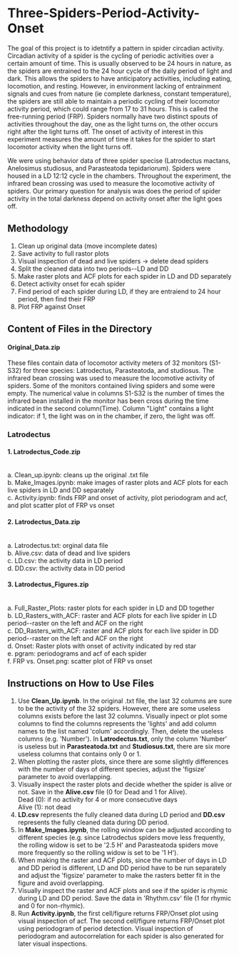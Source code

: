 # Three-Spiders-Period-Activity-Onset
The goal of this project is to idetntify a pattern in spider circadian activity. Circadian activity of a spider is the cycling of periodic activities over a certain amount of time. This is usually observed to be 24 hours in nature, as the spiders are entrained to the 24 hour cycle of the daily period of light and dark. This allows the spiders to have anticipatory activities, including eating, locomotion, and resting. However, in environment lacking of entrainment signals and cues from nature (ie complete darkness, constant temperature), the spiders are still able to maintain a periodic cycling of their locomotor activity period, which could range from 17 to 31 hours. This is called the free-running period (FRP). Spiders normally have two distinct spouts of activities throughout the day, one as the light turns on, the other occurs right after the light turns off. The onset of activity of interest in this experiment measures the amount of time it takes for the spider to start locomotor activity when the light turns off. 

We were using behavior data of three spider specise (Latrodectus mactans, Anelosimus studiosus, and Parasteatoda tepidariorum). Spiders were housed in a LD 12:12 cycle in the chambers. Throughout the experiment, the infrared bean crossing was used to measure the locomotive activity of spiders. Our primary question for analysis was does the period of spider activity in the total darkness depend on activity onset after the light goes off. 

## Methodology
1. Clean up original data (move incomplete dates)
2. Save activity to full rastor plots 
3. Visual inspection of dead and live spiders -> delete dead spiders
4. Split the cleaned data into two periods--LD and DD 
5. Make raster plots and ACF plots for each spider in LD and DD separately
6. Detect activity onset for ecah spider 
7. Find period of each spider during LD, if they are entraiend to 24 hour period, then find their FRP
8. Plot FRP against Onset

## Content of Files in the Directory
#### Original_Data.zip
These files contain data of locomotor activity meters of 32 monitors (S1-S32) for three species: Latrodectus, Parasteatoda, and studiosus.  The infrared bean crossing was used to measure the locomotive activity of spiders. Some of the monitors contained living spiders and some were empty. The numerical value in columns S1-S32 is the number of times the infrared bean installed in the monitor has been cross during the time indicated in the second column(Time). Column "Light" contains a light indicator: if 1, the light was on in the chamber, if zero, the light was off.

### Latrodectus
#### 1. Latrodectus_Code.zip
  <br>a. Clean_up.ipynb: cleans up the original .txt file
  <br>b. Make_Images.ipynb: make images of raster plots and ACF plots for each live spiders in LD and DD separately
  <br>c. Activity.ipynb: finds FRP and onset of activity, plot periodogram and acf, and plot scatter plot of FRP vs onset
#### 2. Latrodectus_Data.zip
  <br>a. Latrodectus.txt: orginal data file
  <br>b. Alive.csv: data of dead and live spiders
  <br>c. LD.csv: the activity data in LD period
  <br>d. DD.csv: the activity data in DD period
#### 3. Latrodectus_Figures.zip
  <br>a. Full_Raster_Plots: raster plots for each spider in LD and DD together
  <br>b. LD_Rasters_with_ACF: raster and ACF plots for each live spider in LD period--raster on the left and ACF on the right
  <br>c. DD_Rasters_with_ACF: raster and ACF plots for each live spider in DD period--raster on the left and ACF on the right
  <br>d. Onset: Raster plots with onset of activity indicated by red star
  <br>e. pgram: periodograms and acf of each spider
  <br>f. FRP vs. Onset.png: scatter plot of FRP vs onset

## Instructions on How to Use Files 
1. Use **Clean_Up.ipynb**. In the original .txt file, the last 32 columns are sure to be the activity of the 32 spiders. However, there are some useless columns exists before the last 32 columns. Visually inpect or plot some columns to find the columns represents the 'lights' and add column names to the list named 'colum' accordingly. Then, delete the useless columns (e.g. 'Number'). In **Latrodectus.txt**, only the column 'Number' is useless but in **Parasteatoda.txt** and **Studiosus.txt**, there are six more useless columns that contains only 0 or 1.
2. When plotting the raster plots, since there are some slightly differences with the number of days of different species, adjust the 'figsize' parameter to avoid overlapping.
3. Visually inspect the raster plots and decide whether the spider is alive or not. Save in the **Alive.csv** file (0 for Dead and 1 for Alive).
   <br> Dead (0): if no activity for 4 or more consecutive days
   <br> Alive (1): not dead 
4. **LD.csv** represents the fully cleaned data during LD period and **DD.csv** represents the fully cleaned data during DD period.
5. In **Make_Images.ipynb**, the rolling window can be adjusted according to different species (e.g. since Latrodectus spiders move less frequently, the rolling widow is set to be '2.5 H' and Parasteatoda spiders move more frequently so the rolling widow is set to be '1 H').
6. When making the raster and ACF plots, since the number of days in LD and DD period is different, LD and DD period have to be run separately and adjust the 'figsize' parameter to make the rasters better fit in the figure and avoid overlapping.
7. Visually inspect the raster and ACF plots and see if the spider is rhymic during LD and DD period. Save the data in 'Rhythm.csv' file (1 for rhymic and 0 for non-rhymic).
8. Run **Activity.ipynb**, the first cell/figure returns FRP/Onset plot using visual inspection of acf. The second cell/figure returns FRP/Onset plot using periodogram of period detection. Visual inspection of periodogram and autocorrelation for each spider is also generated for later visual inspections. 
